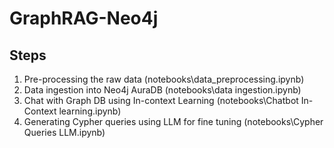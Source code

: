 # GraphRAG-Neo4j


## Steps

1. Pre-processing the raw data (notebooks\data_preprocessing.ipynb)
2. Data ingestion into Neo4j AuraDB (notebooks\data ingestion.ipynb)
3. Chat with Graph DB using In-context Learning (notebooks\Chatbot In-Context learning.ipynb)
4. Generating Cypher queries using LLM for fine tuning (notebooks\Cypher Queries LLM.ipynb)
